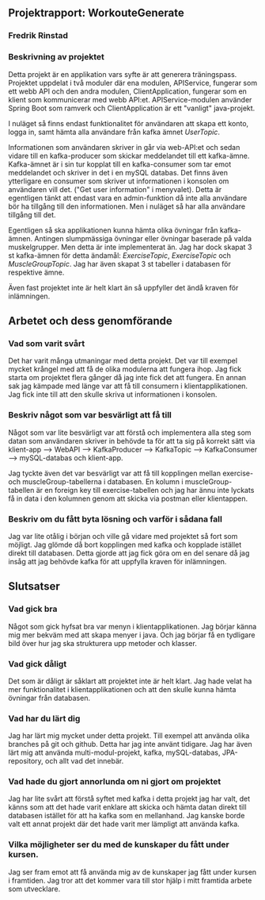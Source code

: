 ## Projektrapport: WorkouteGenerate
### Fredrik Rinstad

### Beskrivning av projektet
Detta projekt är en applikation vars syfte är att generera träningspass.
Projektet uppdelat i två moduler där ena modulen, APIService, fungerar som ett webb API och den andra modulen, ClientApplication, fungerar som en klient som kommunicerar med webb API:et.
APIService-modulen använder Spring Boot som ramverk och ClientApplication är ett "vanligt" java-projekt.

I nuläget så finns endast funktionalitet för användaren att skapa ett konto, logga in, samt hämta alla användare från kafka ämnet *UserTopic*.

Informationen som användaren skriver in går via web-API:et och sedan vidare till en kafka-producer som skickar meddelandet till ett kafka-ämne.
Kafka-ämnet är i sin tur kopplat till en kafka-consumer som tar emot meddelandet och skriver in det i en mySQL databas. 
Det finns även ytterligare en consumer som skriver ut informationen i konsolen om användaren vill det. ("Get user information" i menyvalet).
Detta är egentligen tänkt att endast vara en admin-funktion då inte alla användare bör ha tillgång till den informationen.
Men i nuläget så har alla användare tillgång till det.

Egentligen så ska applikationen kunna hämta olika övningar från kafka-ämnen. Antingen slumpmässiga övningar eller övningar baserade på valda muskelgrupper.
Men detta är inte implementerat än. Jag har dock skapat 3 st kafka-ämnen för detta ändamål: *ExerciseTopic*, *ExerciseTopic* och *MuscleGroupTopic*.
Jag har även skapat 3 st tabeller i databasen för respektive ämne.

Även fast projektet inte är helt klart än så uppfyller det ändå kraven för inlämningen.

## Arbetet och dess genomförande 
### Vad som varit svårt 
Det har varit många utmaningar med detta projekt. Det var till exempel mycket krångel med att få de olika modulerna att fungera ihop.
Jag fick starta om projektet flera gånger då jag inte fick det att fungera.
En annan sak jag kämpade med länge var att få till consumern i klientapplikationen. 
Jag fick inte till att den skulle skriva ut informationen i konsolen.
  
### Beskriv något som var besvärligt att få till
Något som var lite besvärligt var att förstå och implementera alla steg som datan som användaren skriver in behövde ta för att ta sig på korrekt sätt via klient-app --> WebAPI --> KafkaProducer --> KafkaTopic --> KafkaConsumer --> mySQL-databas och klient-app.

Jag tyckte även det var besvärligt var att få till kopplingen mellan exercise- och muscleGroup-tabellerna i databasen. 
En kolumn i muscleGroup-tabellen är en foreign key till exercise-tabellen och jag har ännu inte lyckats få in data i den kolumnen genom att skicka via postman eller klientappen.

### Beskriv om du fått byta lösning och varför i sådana fall 
Jag var lite otålig i början och ville gå vidare med projektet så fort som möjligt. Jag glömde då bort kopplingen med kafka och kopplade istället direkt till databasen.
Detta gjorde att jag fick göra om en del senare då jag insåg att jag behövde kafka för att uppfylla kraven för inlämningen.

## Slutsatser 
### Vad gick bra 
Något som gick hyfsat bra var menyn i klientapplikationen. Jag börjar känna mig mer bekväm med att skapa menyer i java.
Och jag börjar få en tydligare bild över hur jag ska strukturera upp metoder och klasser. 

### Vad gick dåligt
Det som är dåligt är såklart att projektet inte är helt klart. Jag hade velat ha mer funktionalitet i klientapplikationen och att den skulle kunna hämta övningar från databasen.

### Vad har du lärt dig 
Jag har lärt mig mycket under detta projekt. Till exempel att använda olika branches på git och github. Detta har jag inte använt tidigare.
Jag har även lärt mig att använda multi-modul-projekt, kafka, mySQL-databas, JPA-repository, och allt vad det innebär.

### Vad hade du gjort annorlunda om ni gjort om projektet 
Jag har lite svårt att förstå syftet med kafka i detta projekt jag har valt, det känns som att det hade varit enklare att skicka och hämta datan direkt till databasen istället för att ha kafka som en mellanhand.
Jag kanske borde valt ett annat projekt där det hade varit mer lämpligt att använda kafka.

### Vilka möjligheter ser du med de kunskaper du fått under kursen.
Jag ser fram emot att få använda mig av de kunskaper jag fått under kursen i framtiden. 
Jag tror att det kommer vara till stor hjälp i mitt framtida arbete som utvecklare.